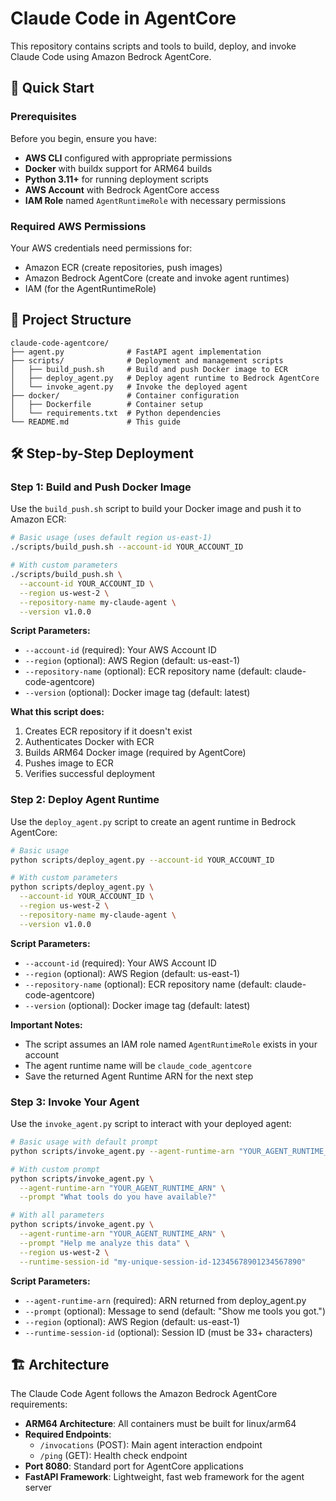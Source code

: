 # Claude Code in AgentCore

This repository contains scripts and tools to build, deploy, and invoke Claude Code using Amazon Bedrock AgentCore.

## 🚀 Quick Start

### Prerequisites

Before you begin, ensure you have:

- **AWS CLI** configured with appropriate permissions
- **Docker** with buildx support for ARM64 builds
- **Python 3.11+** for running deployment scripts
- **AWS Account** with Bedrock AgentCore access
- **IAM Role** named `AgentRuntimeRole` with necessary permissions

### Required AWS Permissions

Your AWS credentials need permissions for:
- Amazon ECR (create repositories, push images)
- Amazon Bedrock AgentCore (create and invoke agent runtimes)
- IAM (for the AgentRuntimeRole)

## 📁 Project Structure

```
claude-code-agentcore/
├── agent.py              # FastAPI agent implementation
├── scripts/              # Deployment and management scripts
│   ├── build_push.sh     # Build and push Docker image to ECR
│   ├── deploy_agent.py   # Deploy agent runtime to Bedrock AgentCore
│   └── invoke_agent.py   # Invoke the deployed agent
├── docker/               # Container configuration
│   ├── Dockerfile        # Container setup
│   └── requirements.txt  # Python dependencies
└── README.md             # This guide
```

## 🛠️ Step-by-Step Deployment

### Step 1: Build and Push Docker Image

Use the `build_push.sh` script to build your Docker image and push it to Amazon ECR:

```bash
# Basic usage (uses default region us-east-1)
./scripts/build_push.sh --account-id YOUR_ACCOUNT_ID

# With custom parameters
./scripts/build_push.sh \
  --account-id YOUR_ACCOUNT_ID \
  --region us-west-2 \
  --repository-name my-claude-agent \
  --version v1.0.0
```

**Script Parameters:**
- `--account-id` (required): Your AWS Account ID
- `--region` (optional): AWS Region (default: us-east-1)
- `--repository-name` (optional): ECR repository name (default: claude-code-agentcore)
- `--version` (optional): Docker image tag (default: latest)

**What this script does:**
1. Creates ECR repository if it doesn't exist
2. Authenticates Docker with ECR
3. Builds ARM64 Docker image (required by AgentCore)
4. Pushes image to ECR
5. Verifies successful deployment

### Step 2: Deploy Agent Runtime

Use the `deploy_agent.py` script to create an agent runtime in Bedrock AgentCore:

```bash
# Basic usage
python scripts/deploy_agent.py --account-id YOUR_ACCOUNT_ID

# With custom parameters
python scripts/deploy_agent.py \
  --account-id YOUR_ACCOUNT_ID \
  --region us-west-2 \
  --repository-name my-claude-agent \
  --version v1.0.0
```

**Script Parameters:**
- `--account-id` (required): Your AWS Account ID
- `--region` (optional): AWS Region (default: us-east-1)
- `--repository-name` (optional): ECR repository name (default: claude-code-agentcore)
- `--version` (optional): Docker image tag (default: latest)

**Important Notes:**
- The script assumes an IAM role named `AgentRuntimeRole` exists in your account
- The agent runtime name will be `claude_code_agentcore`
- Save the returned Agent Runtime ARN for the next step

### Step 3: Invoke Your Agent

Use the `invoke_agent.py` script to interact with your deployed agent:

```bash
# Basic usage with default prompt
python scripts/invoke_agent.py --agent-runtime-arn "YOUR_AGENT_RUNTIME_ARN"

# With custom prompt
python scripts/invoke_agent.py \
  --agent-runtime-arn "YOUR_AGENT_RUNTIME_ARN" \
  --prompt "What tools do you have available?"

# With all parameters
python scripts/invoke_agent.py \
  --agent-runtime-arn "YOUR_AGENT_RUNTIME_ARN" \
  --prompt "Help me analyze this data" \
  --region us-west-2 \
  --runtime-session-id "my-unique-session-id-12345678901234567890"
```

**Script Parameters:**
- `--agent-runtime-arn` (required): ARN returned from deploy_agent.py
- `--prompt` (optional): Message to send (default: "Show me tools you got.")
- `--region` (optional): AWS Region (default: us-east-1)
- `--runtime-session-id` (optional): Session ID (must be 33+ characters)

## 🏗️ Architecture

The Claude Code Agent follows the Amazon Bedrock AgentCore requirements:

- **ARM64 Architecture**: All containers must be built for linux/arm64
- **Required Endpoints**: 
  - `/invocations` (POST): Main agent interaction endpoint
  - `/ping` (GET): Health check endpoint
- **Port 8080**: Standard port for AgentCore applications
- **FastAPI Framework**: Lightweight, fast web framework for the agent server